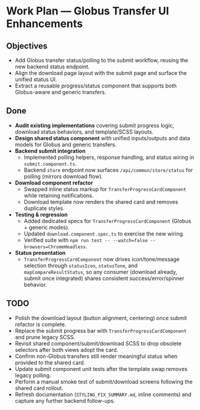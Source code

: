 # Work Plan — Globus Transfer UI Enhancements

## Objectives

- Add Globus transfer status/polling to the submit workflow, reusing the new backend status endpoint.
- Align the download page layout with the submit page and surface the unified status UI.
- Extract a reusable progress/status component that supports both Globus-aware and generic transfers.

## Done

- **Audit existing implementations** covering submit progress logic, download status behaviors, and template/SCSS layouts.
- **Design shared status component** with unified inputs/outputs and data models for Globus and generic transfers.
- **Backend submit integration**
  - Implemented polling helpers, response handling, and status wiring in `submit.component.ts`.
  - Backend `store` endpoint now surfaces `/api/common/store/status` for polling (mirrors download flow).
- **Download component refactor**
  - Swapped inline status markup for `TransferProgressCardComponent` while retaining notifications.
  - Download template now renders the shared card and removes duplicate styles.
- **Testing & regression**
  - Added dedicated specs for `TransferProgressCardComponent` (Globus + generic modes).
  - Updated `download.component.spec.ts` to exercise the new wiring.
  - Verified suite with `npm run test -- --watch=false --browsers=ChromeHeadless`.
- **Status presentation**
  - `TransferProgressCardComponent` now drives icon/tone/message selection through `statusIcon`, `statusTone`, and `mapCompareResultStatus`, so any consumer (download already, submit once integrated) shares consistent success/error/spinner behavior.

## TODO

- Polish the download layout (button alignment, centering) once submit refactor is complete.
- Replace the submit progress bar with `TransferProgressCardComponent` and prune legacy SCSS.
- Revisit shared component/submit/download SCSS to drop obsolete selectors after both views adopt the card.
- Confirm non-Globus transfers still render meaningful status when provided to the shared card.
- Update submit component unit tests after the template swap removes legacy polling.
- Perform a manual smoke test of submit/download screens following the shared card rollout.
- Refresh documentation (`STYLING_FIX_SUMMARY.md`, inline comments) and capture any further backend follow-ups.

